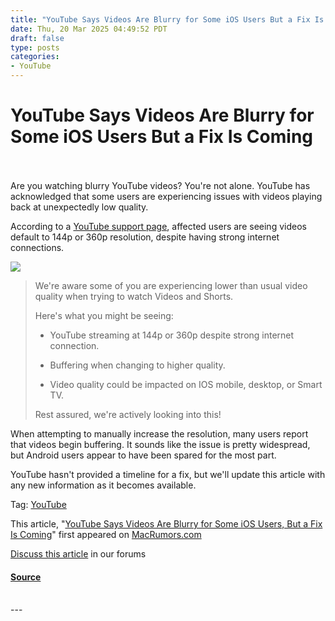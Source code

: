```yaml
---
title: "YouTube Says Videos Are Blurry for Some iOS Users But a Fix Is Coming"
date: Thu, 20 Mar 2025 04:49:52 PDT
draft: false
type: posts
categories: 
- YouTube
---
```

# YouTube Says Videos Are Blurry for Some iOS Users But a Fix Is Coming

<br/>

<br/>
Are you watching blurry YouTube videos? You're not alone. YouTube has acknowledged that some users are experiencing issues with videos playing back at unexpectedly low quality.  
  
According to a [YouTube support page](https://support.google.com/youtube/thread/332214867/video-and-shorts-playing-in-low-quality), affected users are seeing videos default to 144p or 360p resolution, despite having strong internet connections.  
  
![](https://images.macrumors.com/article-new/2024/12/General-YouTube-Feature-Redux.jpg)

> We're aware some of you are experiencing lower than usual video quality when trying to watch Videos and Shorts.  
>   
> Here's what you might be seeing:  
> 
> -   YouTube streaming at 144p or 360p despite strong internet connection.
>   
> -   Buffering when changing to higher quality.
>   
> -   Video quality could be impacted on IOS mobile, desktop, or Smart TV.
> 
>   
> Rest assured, we're actively looking into this!

When attempting to manually increase the resolution, many users report that videos begin buffering. It sounds like the issue is pretty widespread, but Android users appear to have been spared for the most part.  
  
YouTube hasn't provided a timeline for a fix, but we'll update this article with any new information as it becomes available.

Tag: [YouTube](https://www.macrumors.com/guide/youtube/)

  
This article, "[YouTube Says Videos Are Blurry for Some iOS Users, But a Fix Is Coming](https://www.macrumors.com/2025/03/20/youtube-says-videos-blurry-ios-users-fix/)" first appeared on [MacRumors.com](https://www.macrumors.com)  
  
[Discuss this article](https://forums.macrumors.com/threads/youtube-says-videos-are-blurry-for-some-ios-users-but-a-fix-is-coming.2453555/) in our forums

#### [Source](https://www.macrumors.com/2025/03/20/youtube-says-videos-blurry-ios-users-fix/)

<br/>
---
